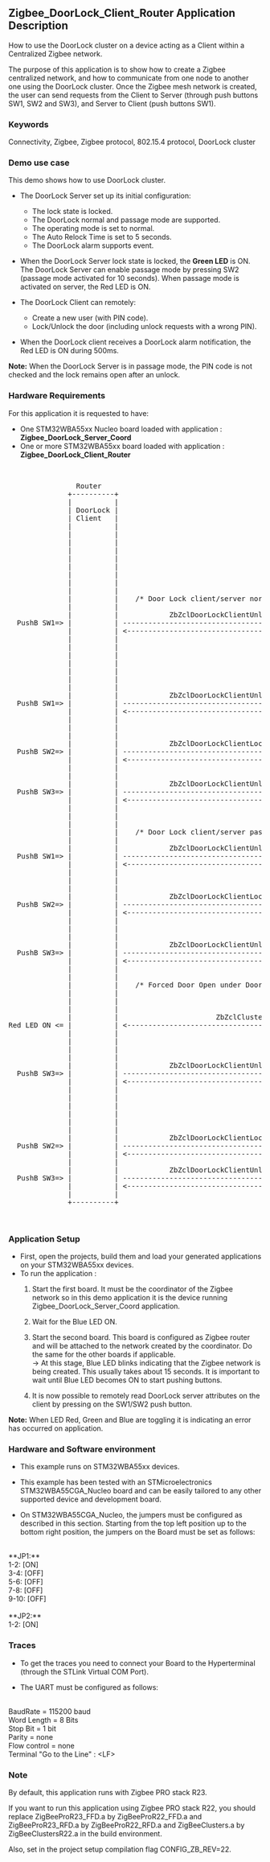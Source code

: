 ## __Zigbee_DoorLock_Client_Router Application Description__

How to use the DoorLock cluster  on a device acting as a Client within a Centralized Zigbee network.
 
The purpose of this application is to show how to create a Zigbee centralized network, and how to communicate from one node to another one using the DoorLock cluster. Once the Zigbee mesh network is created, the user can send requests from the Client to Server (through push buttons SW1, SW2 and SW3), and Server to Client (push buttons SW1).

### __Keywords__

Connectivity, Zigbee, Zigbee protocol, 802.15.4 protocol, DoorLock cluster

### __Demo use case__

This demo shows how to use DoorLock cluster.  

* The DoorLock Server set up its initial configuration:
	* The lock state is locked.
	* The DoorLock normal and passage mode are supported.
	* The operating mode is set to normal.
	* The Auto Relock Time is set to 5 seconds.
	* The DoorLock alarm supports <Forced Door Open under Door Locked Condition> event.

* When the DoorLock Server lock state is locked, the **Green LED** is ON.
  The DoorLock Server can enable passage mode by pressing SW2 (passage mode activated for 10 seconds).
  When passage mode is activated on server, the Red LED is ON.

* The DoorLock Client can remotely: 
   * Create a new user (with PIN code).
   * Lock/Unlock the door (including unlock requests with a wrong PIN).

*  When the DoorLock client receives a DoorLock alarm notification, the Red LED is ON during 500ms.
    
**Note:** When the DoorLock Server is in passage mode, the PIN code is not checked and the lock remains open after an unlock.  
  
### __Hardware Requirements__

For this application it is requested to have:  

* One STM32WBA55xx Nucleo board loaded with application : **Zigbee_DoorLock_Server_Coord**  
* One or more STM32WBA55xx board loaded with application : **Zigbee_DoorLock_Client_Router**  

<pre>
    

                Router                                                                      Coord.
              +----------+                                                                +----------+
              |          |                                                                |          |
              | DoorLock |                                                                | DoorLock |
              | Client   |                                                                | Server   |  - DoorLock Server during Init 
              |          |                                                                |          |    <= ZbZclAttrIntegerWrite(ZCL_DOORLOCK_ATTR_LOCKSTATE)
              |          |                                                                |          |    <= ZbZclAttrIntegerWrite(ZCL_DOORLOCK_ATTR_DOORSTATE)
              |          |                                                                |          |	 <= ZbZclAttrIntegerWrite(ZCL_DOORLOCK_ATTR_SUPPORTED_MODES)
              |          |                                                                |          |    <= ZbZclAttrIntegerWrite(ZCL_DOORLOCK_ATTR_MODE)
              |          |                                                                |          |    <= ZbZclAttrIntegerWrite(ZCL_DOORLOCK_ATTR_AUTO_RELOCK)
              |          |                                                                |          |			 
              |          |                                                                |         || => GREEN LED ON
              |          |                                                                |  Door   ||
              |          |                                                                |  Lock   ||
              |          |    /* Door Lock client/server normal mode interaction */       |         ||			 
              |          |                                                                |         ||
              |          |            ZbZclDoorLockClientUnlockReq(PIN)                   |         ||
  PushB SW1=> |          | -------------------------------------------------------------> |         || => GREEN LED OFF
              |          | <------------------------------------------------------------- |          |
              |          |                                                                |  Door    |
              |          |                                                                |  UnLock  |
              |          |                                                                |          |	/* When Auto Relock Time is reached */
              |          |                                                                |          | <= ZbZclAttrIntegerWrite(ZCL_DOORLOCK_ATTR_LOCKSTATE)
              |          |                                                                |         || => GREEN LED ON
              |          |                                                                |  Door   ||
              |          |                                                                |  Lock   ||
              |          |            ZbZclDoorLockClientUnlockReq(PIN)                   |         ||
  PushB SW1=> |          | -------------------------------------------------------------> |         || => GREEN LED OFF
              |          | <------------------------------------------------------------- |          |
              |          |                                                                |  Door    |
              |          |                                                                |  UnLock  |
              |          |                                                                |          |
              |          |            ZbZclDoorLockClientLockReq(PIN)                     |          |
  PushB SW2=> |          | -------------------------------------------------------------> |         || => GREEN LED ON
              |          | <------------------------------------------------------------- |  Door   ||
              |          |                                                                |  Lock   ||
              |          |                                                                |         ||
              |          |            ZbZclDoorLockClientUnlockReq(WRONG_PIN)             |         ||
  PushB SW3=> |          | -------------------------------------------------------------> |         || => GREEN LED remains ON
              |          | <------------------------------------------------------------- |         ||
              |          |                                                                |         ||
              |          |                                                                |         ||
              |          |                                                                |         ||			 
              |          |    /* Door Lock client/server passage interaction */           |         ||
              |          |                                                                |         ||
              |          |            ZbZclDoorLockClientUnlockReq(PIN)                   |         ||
  PushB SW1=> |          | -------------------------------------------------------------> |         || => GREEN LED OFF
              |          | <------------------------------------------------------------- |          |
              |          |                                                                |  Door    |
              |          |                                                                |  UnLock  |			 
              |          |                                                                |          |			 
              |          |            ZbZclDoorLockClientLockReq(PIN)                     |          |
  PushB SW2=> |          | -------------------------------------------------------------> |         || => GREEN LED ON
              |          | <------------------------------------------------------------- |         ||
              |          |                                                                |  Door   ||
              |          |                                                                |  Lock   ||
              |          |                                                                |         ||			 
              |          |            ZbZclDoorLockClientUnlockReq(WRONG_PIN)             |         ||
  PushB SW3=> |          | -------------------------------------------------------------> |         ||
              |          | <------------------------------------------------------------- |         ||
              |          |                                                                |         ||
              |          |                                                                |         ||
              |          |    /* Forced Door Open under Door Locked Condition alarm */    |         ||  
              |          |                                                                |         || <= PushB SW1 : 
              |          |                                                                |         || <= ZbZclAttrIntegerWrite(ZCL_DOORLOCK_ATTR_DOORSTATE)
              |          |                                                                |         ||
              |          |                       ZbZclClusterSendAlarm                    |         ||
Red LED ON <= |          | <------------------------------------------------------------- |         ||
              |          |                                                                |         ||
              |          |                                                                |         ||
              |          |                                                                |         || <= PushB SW2 : Passage Mode during 10 sec.
              |          |                                                                |         ||
              |          |            ZbZclDoorLockClientUnlockReq(WRONG_PIN)             |         ||
  PushB SW3=> |          | -------------------------------------------------------------> |         || => GREEN LED OFF 
              |          | <------------------------------------------------------------- |          | (It is possible to unlock the door, even if the
              |          |                                                                |  Door    |  pin is wrong because of the 'passage' mode)
              |          |                                                                |  UnLock  |
              |          |                                                                |          |
              |          |                                                                |          | => Expiration of Passage mode after 10 sec.
              |          |                                                                |          | 
              |          |                                                                |          | 
              |          |            ZbZclDoorLockClientLockReq(PIN)                     |          |
  PushB SW2=> |          | -------------------------------------------------------------> |         || => GREEN LED ON 
              |          | <------------------------------------------------------------- |  Door   ||
              |          |                                                                |  Lock   ||
              |          |            ZbZclDoorLockClientUnlockReq(WRONG_PIN)             |         ||
  PushB SW3=> |          | -------------------------------------------------------------> |         || => GREEN LED remains ON
              |          | <------------------------------------------------------------- |         ||
              |          |                                                                |         || 
              +----------+                                                                +----------+
  
  
</pre> 

### __Application Setup__

* First, open the projects, build them and load your generated applications on your STM32WBA55xx devices.
* To run the application :
	1. Start the first board. It must be the coordinator of the Zigbee network so in this demo application it is the device running Zigbee_DoorLock_Server_Coord application.  

	2. Wait for the Blue LED ON.  

	3. Start the second board. This board is configured as Zigbee router and will be attached to the network created by the coordinator.
Do the same for the other boards if applicable.  
&rarr; At this stage, Blue LED blinks indicating that the Zigbee network is being created. This usually takes about 15 seconds. It is important to wait until Blue LED becomes ON to start pushing buttons.  

	4. It is now possible to remotely read DoorLock server attributes on the client by pressing on the SW1/SW2 push button.
   
**Note:** When LED Red, Green and Blue are toggling it is indicating an error has occurred on application.

### __Hardware and Software environment__

* This example runs on STM32WBA55xx devices.  

* This example has been tested with an STMicroelectronics STM32WBA55CGA_Nucleo board and can be easily tailored to any other supported device and development board.  

* On STM32WBA55CGA_Nucleo, the jumpers must be configured as described in this section. Starting from the top left position up to the bottom right position, the jumpers on the Board must be set as follows:
<br>    
**JP1:**</br>
1-2:  [ON]</br>
3-4:  [OFF]</br>
5-6:  [OFF]</br>
7-8:  [OFF]</br>
9-10: [OFF]</br>
<br>
**JP2:**</br>
1-2:  [ON]  

### __Traces__

* To get the traces you need to connect your Board to the Hyperterminal (through the STLink Virtual COM Port).  

* The UART must be configured as follows:  
<br>
BaudRate       = 115200 baud</br>
Word Length    = 8 Bits</br>
Stop Bit       = 1 bit</br>
Parity         = none</br>
Flow control   = none</br>
Terminal   "Go to the Line" : &lt;LF&gt;  

### __Note__
By default, this application runs with Zigbee PRO stack R23.

If you want to run this application using Zigbee PRO stack R22, you should replace ZigBeeProR23_FFD.a by ZigBeeProR22_FFD.a and ZigBeeProR23_RFD.a by ZigBeeProR22_RFD.a and ZigBeeClusters.a by ZigBeeClustersR22.a in the build environment.

Also, set in the project setup compilation flag CONFIG_ZB_REV=22. 